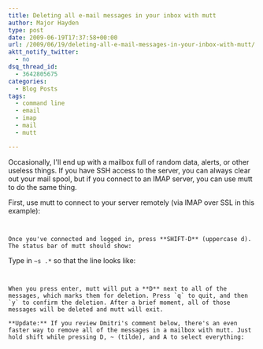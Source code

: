 ```yaml
---
title: Deleting all e-mail messages in your inbox with mutt
author: Major Hayden
type: post
date: 2009-06-19T17:37:58+00:00
url: /2009/06/19/deleting-all-e-mail-messages-in-your-inbox-with-mutt/
aktt_notify_twitter:
  - no
dsq_thread_id:
  - 3642805675
categories:
  - Blog Posts
tags:
  - command line
  - email
  - imap
  - mail
  - mutt

---
```

Occasionally, I'll end up with a mailbox full of random data, alerts, or other useless things. If you have SSH access to the server, you can always clear out your mail spool, but if you connect to an IMAP server, you can use mutt to do the same thing.

First, use mutt to connect to your server remotely (via IMAP over SSL in this example):

```


Once you've connected and logged in, press **SHIFT-D** (uppercase d). The status bar of mutt should show:

```


Type in `~s .*` so that the line looks like:

```


When you press enter, mutt will put a **D** next to all of the messages, which marks them for deletion. Press `q` to quit, and then `y` to confirm the deletion. After a brief moment, all of those messages will be deleted and mutt will exit.

**Update:** If you review Dmitri's comment below, there's an even faster way to remove all of the messages in a mailbox with mutt. Just hold shift while pressing D, ~ (tilde), and A to select everything:

```

